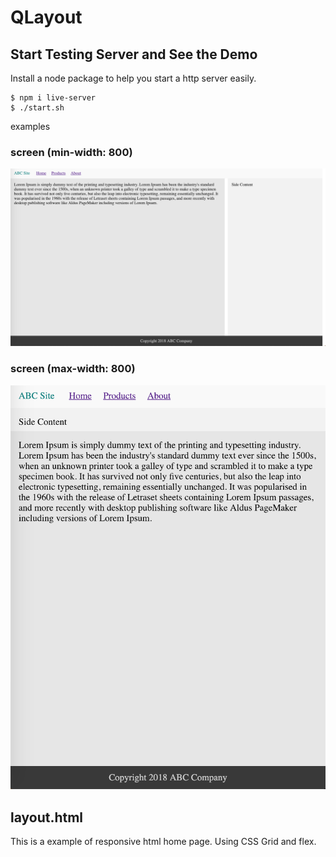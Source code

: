# QLayout

## Start Testing Server and See the Demo
Install a node package to help you start a http server easily.

```
$ npm i live-server
$ ./start.sh
```

examples

### screen (min-width: 800)
![](images/Basic-Layout-screen-800px-plus.png)

### screen (max-width: 800)
![](images/Basic-Layout-screen-less-800px.png)

## layout.html
This is a example of responsive html home page. Using CSS Grid and flex.

